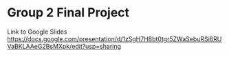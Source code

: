 # Group 2 Final Project

Link to Google Slides
https://docs.google.com/presentation/d/1zSgH7H8bt0tgr5ZWaSebuRSi6RUVaBKLAAeG2BsMXpk/edit?usp=sharing